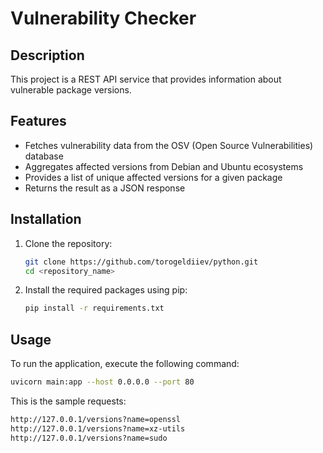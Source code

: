 # Vulnerability Checker

## Description

This project is a REST API service that provides information about vulnerable package versions.

## Features

- Fetches vulnerability data from the OSV (Open Source Vulnerabilities) database
- Aggregates affected versions from Debian and Ubuntu ecosystems
- Provides a list of unique affected versions for a given package
- Returns the result as a JSON response

## Installation

1. Clone the repository:
    ```bash
    git clone https://github.com/torogeldiiev/python.git
    cd <repository_name>
    ```

2. Install the required packages using pip:
    ```bash
    pip install -r requirements.txt
    ```

## Usage

To run the application, execute the following command:
```bash
uvicorn main:app --host 0.0.0.0 --port 80
```

This is the sample requests:
```bash
http://127.0.0.1/versions?name=openssl
http://127.0.0.1/versions?name=xz-utils
http://127.0.0.1/versions?name=sudo
```

